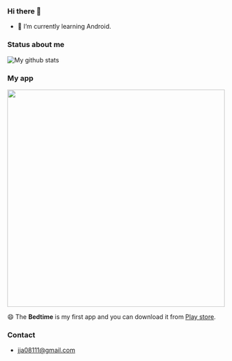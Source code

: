 ### Hi there 👋
- 🌱 I’m currently learning Android.


### Status about me
![My github stats](https://github-readme-stats.vercel.app/api?username=jja08111&count_private=true&&theme=nightowl&title_color=e2be9d&icon_color=66dbce&text_color=cfcfcf&bg_color=242424&show_icons=true)

### My app 
<img src="https://user-images.githubusercontent.com/57604817/117239983-caf8c700-ae6a-11eb-88ec-f456b582d640.png" width="496">

😄 The **Bedtime** is my first app and you can download it from [Play store](https://play.google.com/store/apps/details?id=io.github.jja08111.good_night_app). 

<!--
**jja08111/jja08111** is a ✨ _special_ ✨ repository because its `README.md` (this file) appears on your GitHub profile.

Here are some ideas to get you started:

- 🔭 I’m currently working on ...
- 👯 I’m looking to collaborate on ...
- 🤔 I’m looking for help with ...
- 💬 Ask me about ...
- 📫 How to reach me: ...
- 😄 Pronouns: ...
- ⚡ Fun fact: ...
-->

### Contact
- jja08111@gmail.com
